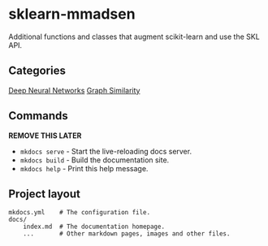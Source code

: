 # sklearn-mmadsen

Additional functions and classes that augment scikit-learn and use the SKL 
API.  

## Categories ##

[Deep Neural Networks](dnn.md)
[Graph Similarity](graph.md)


## Commands

**REMOVE THIS LATER**

* `mkdocs serve` - Start the live-reloading docs server.
* `mkdocs build` - Build the documentation site.
* `mkdocs help` - Print this help message.

## Project layout

    mkdocs.yml    # The configuration file.
    docs/
        index.md  # The documentation homepage.
        ...       # Other markdown pages, images and other files.
